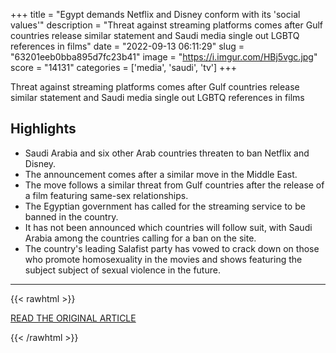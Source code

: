 +++
title = "Egypt demands Netflix and Disney conform with its 'social values'"
description = "Threat against streaming platforms comes after Gulf countries release similar statement and Saudi media single out LGBTQ references in films"
date = "2022-09-13 06:11:29"
slug = "63201eeb0bba895d7fc23b41"
image = "https://i.imgur.com/HBj5vgc.jpg"
score = "14131"
categories = ['media', 'saudi', 'tv']
+++

Threat against streaming platforms comes after Gulf countries release similar statement and Saudi media single out LGBTQ references in films

## Highlights

- Saudi Arabia and six other Arab countries threaten to ban Netflix and Disney.
- The announcement comes after a similar move in the Middle East.
- The move follows a similar threat from Gulf countries after the release of a film featuring same-sex relationships.
- The Egyptian government has called for the streaming service to be banned in the country.
- It has not been announced which countries will follow suit, with Saudi Arabia among the countries calling for a ban on the site.
- The country's leading Salafist party has vowed to crack down on those who promote homosexuality in the movies and shows featuring the subject subject of sexual violence in the future.

---

{{< rawhtml >}}
  <p class="article-category">
    <a target="_blank" href="https://www.middleeasteye.net/news/egypt-netflix-disney-demands-conform-social-values">READ THE ORIGINAL ARTICLE</a>
  </p>
{{< /rawhtml >}}
